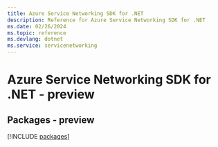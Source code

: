 ```yaml
---
title: Azure Service Networking SDK for .NET
description: Reference for Azure Service Networking SDK for .NET
ms.date: 02/26/2024
ms.topic: reference
ms.devlang: dotnet
ms.service: servicenetworking
---
```

# Azure Service Networking SDK for .NET - preview
## Packages - preview
[!INCLUDE [packages](service-networking-index.md)]